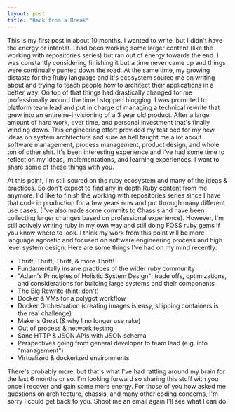 ```yaml
---
layout: post
title: "Back from a Break"
---
```


This is my first post in about 10 months. I wanted to write, but I
didn't have the energy or interest. I had been working some larger
content (like the working with repositories series) but ran out of
energy towards the end. I was constantly considering finishing it but
a time never came up and things were continually punted down the road.
At the same time, my growing distaste for the Ruby language and it's
ecosystem soured me on writing about and trying to teach people how to
architect their applications in a better way. On top of that things
had drastically changed for me professionally around the time I
stopped blogging. I was promoted to platform team lead and put in
charge of managing a technical rewrite that grew into an entire
re-invisioning of a 3 year old product. After a large amount of hard
work, over time, and personal investment that's finally winding down.
This engineering effort provided my test bed for my new ideas on
system architecture and sure as hell taught me a lot about software
management, process management, product design, and whole ton of other
shit. It's been interesting experience and I've had some time to
reflect on my ideas, implementations, and learning experiences. I want
to share some of these things with you.

At this point, I'm still soured on the ruby ecosystem and many of the
ideas & practices. So don't expect to find any in depth Ruby content
from me anymore. I'd like to finish the working with repositories
series since I have that code in production for a few years now and
put through many different use cases. (I've also made some commits to
Chassis and have been collecting larger changes based on professional
experience). However, I'm still actively writing ruby in my own way
and still doing FOSS ruby gems if you know where to look. I think my
work from this point will be more language agnostic and focused on
software engineering process and high level system design. Here are
some things I've had on my mind recently:

* Thrift, Thrift, Thrift, & more Thrift!
* Fundamentally insane practices of the wider ruby community
* "Adam's Principles of Holistic System Design": trade offs,
  optimizations, and considerations for building large systems and
  their components
* The Big Rewrite (hint: don't)
* Docker & VMs for a polygot workflow
* Docker Orchestration (creating images is easy, shipping containers
  is the real challenge)
* Make is Great (& why I no longer use rake)
* Out of process & network testing
* Sane HTTP & JSON APIs with JSON schema
* Perspectives going from general developer to team lead (e.g. into
  "management")
* Virtualized & dockerized environments

There's probably more, but that's what I've had rattling around my
brain for the last 6 months or so. I'm looking forward so sharing this
stuff with you once I recover and gain some more energy. For those of
you how asked me questions on architecture, chassis, and many other
coding concerns, I'm sorry I could get back to you. Shoot me an email
again I'll see what I can do.
